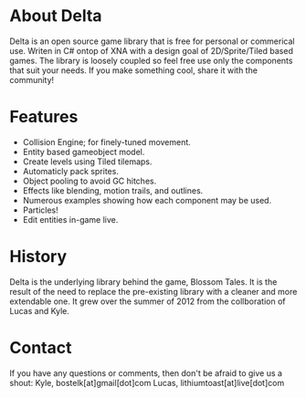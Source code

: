 About Delta
===========
Delta is an open source game library that is free for personal or commerical use. Writen in C# ontop of
XNA with a design goal of 2D/Sprite/Tiled based games. The library is loosely coupled so feel free use
only the components that suit your needs. If you make something cool, share it with the community!


Features
========
  * Collision Engine; for finely-tuned movement.
  * Entity based gameobject model.
  * Create levels using Tiled tilemaps.
  * Automaticly pack sprites.
  * Object pooling to avoid GC hitches.
  * Effects like blending, motion trails, and outlines.
  * Numerous examples showing how each component may be used.
  * Particles!
  * Edit entities in-game live.


History
=======
Delta is the underlying library behind the game, Blossom Tales. It is the result of the need to replace
the pre-existing library with a cleaner and more extendable one. It grew over the summer of 2012 from the
collboration of Lucas and Kyle.


Contact
=======
If you have any questions or comments, then don't be afraid to give us a shout:
Kyle, bostelk[at]gmail[dot]com
Lucas, lithiumtoast[at]live[dot]com

